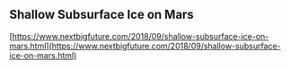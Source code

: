 ## Shallow Subsurface Ice on Mars
  
  [https://www.nextbigfuture.com/2018/09/shallow-subsurface-ice-on-mars.html](https://www.nextbigfuture.com/2018/09/shallow-subsurface-ice-on-mars.html)
